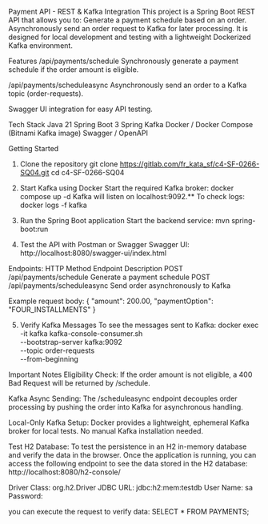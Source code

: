 Payment API - REST & Kafka Integration
This project is a Spring Boot REST API that allows you to:
Generate a payment schedule based on an order.
Asynchronously send an order request to Kafka for later processing.
It is designed for local development and testing with a lightweight Dockerized Kafka environment.

Features
/api/payments/schedule
Synchronously generate a payment schedule if the order amount is eligible.

/api/payments/scheduleasync
Asynchronously send an order to a Kafka topic (order-requests).

Swagger UI integration for easy API testing.

Tech Stack
Java 21
Spring Boot 3
Spring Kafka
Docker / Docker Compose (Bitnami Kafka image)
Swagger / OpenAPI

Getting Started
1. Clone the repository
git clone https://gitlab.com/fr_kata_sf/c4-SF-0266-SQ04.git
cd c4-SF-0266-SQ04

2. Start Kafka using Docker
Start the required Kafka broker:
docker compose up -d
Kafka will listen on localhost:9092.**
To check logs:
docker logs -f kafka

3. Run the Spring Boot application
Start the backend service:
mvn spring-boot:run

4. Test the API with Postman or Swagger
Swagger UI:
http://localhost:8080/swagger-ui/index.html

Endpoints:
HTTP Method	   Endpoint   	                Description
POST	       /api/payments/schedule	    Generate a payment schedule
POST	       /api/payments/scheduleasync	Send order asynchronously to Kafka

Example request body:
{
"amount": 200.00,
"paymentOption": "FOUR_INSTALLMENTS"
}

5. Verify Kafka Messages
To see the messages sent to Kafka:
docker exec -it kafka kafka-console-consumer.sh \
   --bootstrap-server kafka:9092 \
   --topic order-requests \
   --from-beginning


Important Notes
Eligibility Check:
If the order amount is not eligible, a 400 Bad Request will be returned by /schedule.

Kafka Async Sending:
The /scheduleasync endpoint decouples order processing by pushing the order into Kafka for asynchronous handling.

Local-Only Kafka Setup:
Docker provides a lightweight, ephemeral Kafka broker for local tests. No manual Kafka installation needed.

Test H2 Database:
To test the persistence in an H2 in-memory database and verify the data in the browser.
Once the application is running, you can access the following endpoint to see the data stored in the H2 database:
http://localhost:8080/h2-console/

Driver Class: org.h2.Driver
JDBC URL: jdbc:h2:mem:testdb
User Name: sa
Password:

you can execute the request to verify data: SELECT * FROM PAYMENTS;

